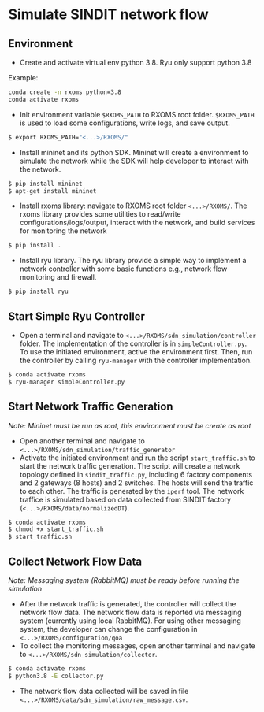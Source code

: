 # Simulate SINDIT network flow

## Environment
- Create and activate virtual env python 3.8. Ryu only support python 3.8

Example:
```bash
conda create -n rxoms python=3.8
conda activate rxoms
```

- Init environment variable `$RXOMS_PATH` to RXOMS root folder. `$RXOMS_PATH` is used to load some configurations, write logs, and save output.
```bash
$ export RXOMS_PATH="<...>/RXOMS/"
```

- Install mininet and its python SDK. Mininet will create a environment to simulate the network while the SDK will help developer to interact with the network.
```bash
$ pip install mininet
$ apt-get install mininet
```
- Install rxoms library: navigate to RXOMS root folder `<...>/RXOMS/`. The rxoms library provides some utilities to read/write configurations/logs/output, interact with the network, and build services for monitoring the network
```bash
$ pip install .
```
- Install ryu library. The ryu library provide a simple way to implement a network controller with some basic functions e.g., network flow monitoring and firewall.
```bash
$ pip install ryu
```



## Start Simple Ryu Controller
- Open a terminal and navigate to `<...>/RXOMS/sdn_simulation/controller` folder. The implementation of the controller is in `simpleController.py`. To use the initiated environment, active the environment first. Then, run the controller by calling `ryu-manager` with the controller implementation.

```bash
$ conda activate rxoms
$ ryu-manager simpleController.py
```

## Start Network Traffic Generation
*Note: Mininet must be run as root, this environment must be create as root*

- Open another terminal and navigate to `<...>/RXOMS/sdn_simulation/traffic_generator`
- Activate the initiated environment and run the script `start_traffic.sh` to start the network traffic generation. The script will create a network topology defined in `sindit_traffic.py`, including 6 factory components and 2 gateways (8 hosts) and 2 switches. The hosts will send the traffic to each other. The traffic is generated by the `iperf` tool. The network traffice is simulated based on data collected from SINDIT factory (`<...>/RXOMS/data/normalizedDT`).
```bash
$ conda activate rxoms
$ chmod +x start_traffic.sh 
$ start_traffic.sh
```

## Collect Network Flow Data

*Note: Messaging system (RabbitMQ) must be ready before running the simulation*

- After the network traffic is generated, the controller will collect the network flow data. The network flow data is reported via messaging system (currently using local RabbitMQ). For using other messaging system, the developer can change the configuration in `<...>/RXOMS/configuration/qoa`
- To collect the monitoring messages, open another terminal and navigate to `<...>/RXOMS/sdn_simulation/collector`.
```bash
$ conda activate rxoms
$ python3.8 -E collector.py
```
- The network flow data collected will be saved in file `<...>/RXOMS/data/sdn_simulation/raw_message.csv`.